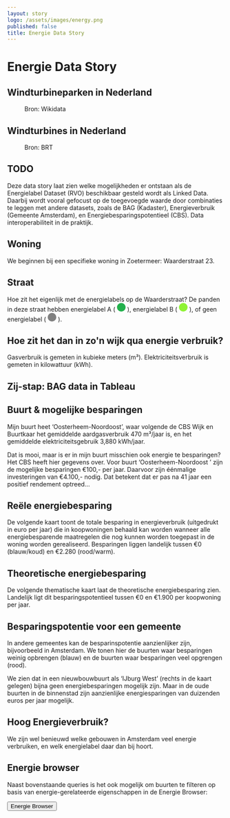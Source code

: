 ```yaml
---
layout: story
logo: /assets/images/energy.png
published: false
title: Energie Data Story
---
```


<h1>Energie Data Story</h1>

<h2>Windturbineparken in Nederland</h2>

<figure>
  <query data-conf-ref="https://data.labs.kadaster.nl/kadaster/-/queries/wikidata-windfarms">
  </query>
  <figcaption>
    Bron: Wikidata
  </figcaption>
</figure>

<h2>Windturbines in Nederland</h2>

<figure>
  <query data-conf-ref="https://data.labs.kadaster.nl/kadaster/-/queries/brt-windturbines">
  </query>
  <figcaption>
    Bron: BRT
  </figcaption>
</figure>

<h2>TODO</h2>

<p>Deze data story laat zien welke mogelijkheden er ontstaan als de Energielabel Dataset (RVO) beschikbaar gesteld wordt als Linked Data.  Daarbij wordt vooral gefocust op de toegevoegde waarde door combinaties te leggen met andere datasets, zoals de BAG (Kadaster), Energieverbruik (Gemeente Amsterdam), en Energiebesparingspotentieel (CBS).  Data interoperabiliteit in de praktijk.</p>

<h2>Woning</h2>

<p>We beginnen bij een specifieke woning in Zoetermeer: Waarderstraat
23.</p>

<query data-endpoint="https://data.pdok.nl/sparql"
       data-query-ref="q1.rq">
</query>

<h2>Straat</h2>

<p>Hoe zit het eigenlijk met de energielabels op de Waarderstraat?  De
panden in deze straat hebben energielabel A (
<svg height="20" viewBox="0 0 20 20" xmlns="http://www.w3.org/2000/svg">
  <circle cx="10" cy="10" fill="#22b14c" r="10">
</svg>
), energielabel B (
<svg height="20" viewBox="0 0 20 20" xmlns="http://www.w3.org/2000/svg">
  <circle cx="10" cy="10" fill="#8ff334" r="10">
</svg>
), of geen energielabel (
<svg height="20" viewBox="0 0 20 20" xmlns="http://www.w3.org/2000/svg">
  <circle cx="10" cy="10" fill="grey" r="10">
</svg>
).</p>

<query data-endpoint="https://data.pdok.nl/sparql"
       data-query-ref="q2.rq">
</query>

<h2>Hoe zit het dan in zo'n wijk qua energie verbruik?</h2>

<p>Gasverbruik is gemeten in kubieke meters (m³).
Elektriciteitsverbruik is gemeten in kilowattuur (kWh).</p>

<query data-endpoint="https://betalinkeddata.cbs.nl/sparql"
       data-output="gchart"
       data-query-ref="q3.rq"
       data-config="http://localhost:4000/stories/energie/#query=prefix+buurt%3A+%3Chttp%3A%2F%2Fbetalinkeddata.cbs.nl%2Fregios%2F2016%2Fid%2Fbuurt%2F%3E%0Aprefix+def%3A+%3Chttp%3A%2F%2Fbetalinkeddata.cbs.nl%2Fdef%2F83487NED%23%3E%0Aprefix+dimension%3A+%3Chttp%3A%2F%2Fbetalinkeddata.cbs.nl%2Fdef%2Fdimension%23%3E%0Aselect+%3Fwoningtype+%3Fgas_m3+%3Felektra_kWh+%7B%0A++bind(buurt%3ABU03010500+as+%3Fbuurt)%0A++%7B%0A++++_%3A1a+def%3Aenergie_GemiddeldAardgasverbruik_NaarWoningtype_Appartement+%3Fgas_m3+%3B%0A+++++++++dimension%3Aregio+%3Fbuurt+.%0A++++_%3A1b+def%3Aenergie_GemiddeldElektriciteitsverbruik_NaarWoningtype_Appartement+%3Felektra_kWh+%3B%0A+++++++++dimension%3Aregio+%3Fbuurt+.%0A++++bind(%22appartement%22+as+%3Fwoningtype)%0A++%7D+union+%7B%0A++++_%3A2a+def%3Aenergie_GemiddeldAardgasverbruik_NaarWoningtype_Hoekwoning+%3Fgas_m3+%3B%0A+++++++++dimension%3Aregio+%3Fbuurt+.%0A++++_%3A2b+def%3Aenergie_GemiddeldElektriciteitsverbruik_NaarWoningtype_Hoekwoning+%3Felektra_kWh+%3B%0A+++++++++dimension%3Aregio+%3Fbuurt+.%0A++++bind(%22hoekwoning%22+as+%3Fwoningtype)%0A++%7D+union+%7B%0A++++_%3A3a+def%3Aenergie_GemiddeldAardgasverbruik_NaarWoningtype_Tussenwoning+%3Fgas_m3+%3B%0A+++++++++dimension%3Aregio+%3Fbuurt+.%0A++++_%3A3b+def%3Aenergie_GemiddeldElektriciteitsverbruik_NaarWoningtype_Tussenwoning+%3Felektra_kWh+%3B%0A+++++++++dimension%3Aregio+%3Fbuurt+.%0A++++bind(%22tussenwoning%22+as+%3Fwoningtype)%0A++%7D+union+%7B%0A++++_%3A4a+def%3Aenergie_GemiddeldAardgasverbruik_NaarWoningtype_Twee-onder-een-kap-woning+%3Fgas_m3+%3B%0A+++++++++dimension%3Aregio+%3Fbuurt+.%0A++++_%3A4b+def%3Aenergie_GemiddeldElektriciteitsverbruik_NaarWoningtype_Twee-onder-een-kap-woning+%3Felektra_kWh+%3B%0A+++++++++dimension%3Aregio+%3Fbuurt+.%0A++++bind(%22twee+onder+%C3%A9%C3%A9n+kap%22+as+%3Fwoningtype)%0A++%7D+union+%7B%0A++++_%3A5a+def%3Aenergie_GemiddeldAardgasverbruik_NaarWoningtype_VrijstaandeWoning+%3Fgas_m3+%3B%0A+++++++++dimension%3Aregio+%3Fbuurt+.%0A++++_%3A5b+def%3Aenergie_GemiddeldElektriciteitsverbruik_NaarWoningtype_VrijstaandeWoning+%3Felektra_kWh+%3B%0A+++++++++dimension%3Aregio+%3Fbuurt+.%0A++++bind(%22vrijstaande+woning%22+as+%3Fwoningtype)%0A++%7D%0A%7D%0A&contentTypeConstruct=text%2Fturtle&contentTypeSelect=application%2Fsparql-results%2Bjson&endpoint=https%3A%2F%2Fbetalinkeddata.cbs.nl%2Fsparql&requestMethod=POST&tabTitle=Query&headers=%7B%7D&outputFormat=gchart&outputSettings=%7B%22chartConfig%22%3A%7B%22options%22%3A%7B%22hAxis%22%3A%7B%22useFormatFromData%22%3Atrue%2C%22viewWindow%22%3Anull%2C%22minValue%22%3Anull%2C%22maxValue%22%3Anull%2C%22viewWindowMode%22%3Anull%7D%2C%22legacyScatterChartLabels%22%3Atrue%2C%22vAxes%22%3A%5B%7B%22useFormatFromData%22%3Atrue%2C%22viewWindow%22%3A%7B%22max%22%3Anull%2C%22min%22%3Anull%7D%2C%22minValue%22%3Anull%2C%22maxValue%22%3Anull%7D%2C%7B%22useFormatFromData%22%3Atrue%2C%22viewWindow%22%3A%7B%22max%22%3Anull%2C%22min%22%3Anull%7D%2C%22minValue%22%3Anull%2C%22maxValue%22%3Anull%7D%5D%2C%22isStacked%22%3Afalse%2C%22booleanRole%22%3A%22certainty%22%2C%22legend%22%3A%22right%22%2C%22width%22%3A600%2C%22height%22%3A371%7D%2C%22state%22%3A%7B%7D%2C%22view%22%3A%7B%22columns%22%3Anull%2C%22rows%22%3Anull%7D%2C%22isDefaultVisualization%22%3Afalse%2C%22chartType%22%3A%22ColumnChart%22%7D%2C%22motionChartState%22%3Anull%7D">
</query>

<h2>Zij-stap: BAG data in Tableau</h2>

<script type="text/javascript" src="/assets/js/tableau/viz_v1.js">
</script>

<div class="tableauPlaceholder">
	<object class="tableauViz" style="display:none;">
		<param name="host_url" value="https%3A%2F%2Fpublic.tableau.com%2F">
		<param name="embed_code_version" value="3">
		<param name="site_root" value="">
		<param name="name" value="Osterheem&#47;Dashboard1">
		<param name="tabs" value="yes">
		<param name="toolbar" value="yes">
		<param name="static_image" value="https:&#47;&#47;public.tableau.com&#47;static&#47;images&#47;Os&#47;Osterheem&#47;Dashboard1&#47;1.png">
		<param name="animate_transition" value="yes">
		<param name="display_static_image" value="yes">
		<param name="display_spinner" value="yes">
		<param name="display_overlay" value="yes">
		<param name="display_count" value="yes">
	</object>
</div>

<h2>Buurt & mogelijke besparingen</h2>

<p>Mijn buurt heet ‘Oosterheem-Noordoost’, waar volgende de CBS Wijk
en Buurtkaar het gemiddelde aardgasverbruik 470 m³/jaar is, en het
gemiddelde elektriciteitsgebruik 3,880 kWh/jaar.</p>

<p>Dat is mooi, maar is er in mijn buurt misschien ook energie te
besparingen?  Het CBS heeft hier gegevens over.  Voor buurt
‘Oosterheem-Noordoost ’ zijn de mogelijke besparingen €100,- per jaar.
Daarvoor zijn éénmalige investeringen van €4.100,- nodig.  Dat
betekent dat er pas na 41 jaar een positief rendement optreed…</p>

<query data-endpoint="https://data.labs.pdok.nl/sparql"
       data-query-ref="q4.rq">
</query>

<h2>Reële energiebesparing</h2>

<p>De volgende kaart toont de totale besparing in energieverbruik
(uitgedrukt in euro per jaar) die in koopwoningen behaald kan worden
wanneer alle energiebesparende maatregelen die nog kunnen worden
toegepast in de woning worden gerealiseerd.  Besparingen liggen
landelijk tussen €0 (blauw/koud) en €2.280 (rood/warm).</p>

<query data-endpoint="https://data.labs.pdok.nl/sparql"
       data-query-ref="q5.rq">
</query>

<h2> Theoretische energiebesparing</h2>

<p>De volgende thematische kaart laat de theoretische energiebesparing
zien.  Landelijk ligt dit besparingspotentieel tussen €0 en €1.900 per
koopwoning per jaar.</p>

<query data-endpoint="https://data.labs.pdok.nl/sparql"
       data-query-ref="q6.rq">
</query>

<h2>Besparingspotentie voor een gemeente</h2>

<p>In andere gemeentes kan de besparinspotentie aanzienlijker zijn,
bijvoorbeeld in Amsterdam.  We tonen hier de buurten waar besparingen
weinig opbrengen (blauw) en de buurten waar besparingen veel opgrengen
(rood).</p>

<p>We zien dat in een nieuwbouwbuurt als ‘IJburg West’ (rechts in de
kaart gelegen) bijna geen energiebesparingen mogelijk zijn. Maar in de
oude buurten in de binnenstad zijn aanzienlijke energiesparingen van
duizenden euros per jaar mogelijk.</p>

<query data-endpoint="https://data.labs.pdok.nl/sparql"
       data-query-ref="q7.rq">
</query>

<h2>Hoog Energieverbruik?</h2>

<p>We zijn wel benieuwd welke gebouwen in Amsterdam veel energie
verbruiken, en welk energielabel daar dan bij hoort.</p>

<query data-endpoint="https://data.labs.pdok.nl/sparql"
       data-query-ref="q8.rq">
</query>

<h2>Energie browser</h2>

<p>Naast bovenstaande queries is het ook mogelijk om buurten te
filteren op basis van energie-gerelateerde eigenschappen in de Energie
Browser:</p>

<a href="../../presentations/energie-browser" target="_blank">
  <button>Energie Browser</button>
</a>

